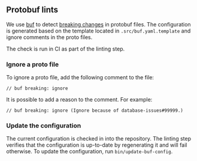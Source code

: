 ## Protobuf lints

We use [buf] to detect [breaking changes](https://buf.build/docs/breaking/overview) in protobuf files. The configuration is generated based on the template
located in `.src/buf.yaml.template` and ignore comments in the proto files.

The check is run in CI as part of the linting step.

### Ignore a proto file

To ignore a proto file, add the following comment to the file:
```
// buf breaking: ignore
```

It is possible to add a reason to the comment. For example:
```
// buf breaking: ignore (Ignore because of database-issues#99999.)
```

### Update the configuration
The current configuration is checked in into the repository. The linting step verifies that the configuration is
up-to-date by regenerating it and will fail otherwise. To update the configuration, run `bin/update-buf-config`.

[buf]: https://buf.build/docs/introduction
